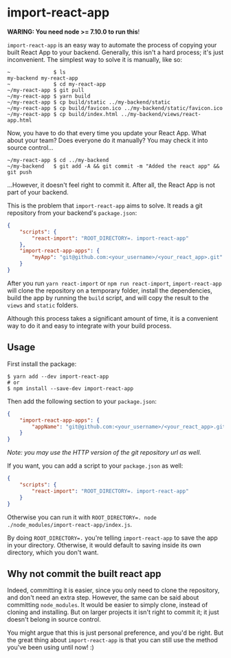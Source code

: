 # import-react-app

**WARING: You need node >= 7.10.0 to run this**!

`import-react-app` is an easy way to automate the process of copying your built React App to your
backend. Generally, this isn't a hard process; it's just inconvenient. The simplest way to solve it
is manually, like so:

```shell
~              $ ls
my-backend my-react-app
~              $ cd my-react-app
~/my-react-app $ git pull
~/my-react-app $ yarn build
~/my-react-app $ cp build/static ../my-backend/static
~/my-react-app $ cp build/favicon.ico ../my-backend/static/favicon.ico
~/my-react-app $ cp build/index.html ../my-backend/views/react-app.html
```

Now, you have to do that every time you update your React App. What about your team? Does everyone
do it manually? You may check it into source control...

```shell
~/my-react-app $ cd ../my-backend
~/my-backend   $ git add -A && git commit -m "Added the react app" && git push
```

...However, it doesn't feel right to commit it. After all, the React App is not part of your
backend.

This is the problem that `import-react-app` aims to solve. It reads a git repository from your
backend's `package.json`:

```json
{
	"scripts": {
		"react-import": "ROOT_DIRECTORY=. import-react-app"
	},
	"import-react-app-apps": {
		"myApp": "git@github.com:<your_username>/<your_react_app>.git"
	}
}
```

After you run `yarn react-import` or `npm run react-import`, `import-react-app` will clone the
repository on a temporary folder, install the dependencies, build the app by running the `build`
script, and will copy the result to the `views` and `static` folders.

Although this process takes a significant amount of time, it is a convenient way to do it and easy
to integrate with your build process.

## Usage

First install the package:

```shell
$ yarn add --dev import-react-app
# or
$ npm install --save-dev import-react-app
```

Then add the following section to your `package.json`:

```json
{
	"import-react-app-apps": {
		"appName": "git@github.com:<your_username>/<your_react_app>.git"
	}
}
```

*Note: you may use the HTTP version of the git repository url as well.*

If you want, you can add a script to your `package.json` as well:

```json
{
	"scripts": {
		"react-import": "ROOT_DIRECTORY=. import-react-app"
	}
}
```

Otherwise you can run it with `ROOT_DIRECTORY=. node ./node_modules/import-react-app/index.js`.

By doing `ROOT_DIRECTORY=.` you're telling `import-react-app` to save the app in your directory.
Otherwise, it would default to saving inside its own directory, which you don't want.

## Why not commit the built react app

Indeed, committing it is easier, since you only need to clone the repository, and don't need an
extra step. However, the same can be said about committing `node_modules`. It would be easier to
simply clone, instead of cloning and installing. But on larger projects it isn't right to commit it;
it just doesn't belong in source control.

You might argue that this is just personal preference, and you'd be right. But the great thing about
`import-react-app` is that you can still use the method you've been using until now! :)